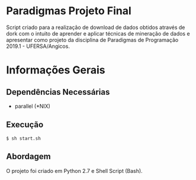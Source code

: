 # Paradigmas Projeto Final

Script criado para a realização de download de dados obtidos através de dork com o intuito de aprender e aplicar técnicas de mineração de dados e apresentar como projeto da disciplina de Paradigmas de Programação 2019.1 - UFERSA/Angicos.

# Informações Gerais

## Dependências Necessárias
* parallel (*NIX)

## Execução
```
$ sh start.sh
```

## Abordagem
O projeto foi criado em Python 2.7 e Shell Script (Bash).
